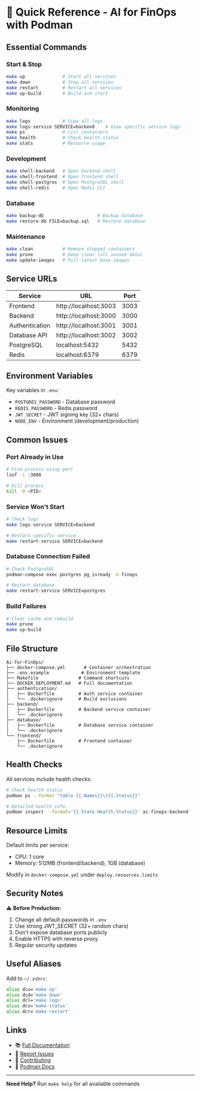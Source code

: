 # 🚀 Quick Reference - AI for FinOps with Podman

## Essential Commands

### Start & Stop
```bash
make up              # Start all services
make down            # Stop all services
make restart         # Restart all services
make up-build        # Build and start
```

### Monitoring
```bash
make logs            # View all logs
make logs-service SERVICE=backend    # View specific service logs
make ps              # List containers
make health          # Check health status
make stats           # Resource usage
```

### Development
```bash
make shell-backend   # Open backend shell
make shell-frontend  # Open frontend shell
make shell-postgres  # Open PostgreSQL shell
make shell-redis     # Open Redis CLI
```

### Database
```bash
make backup-db                    # Backup database
make restore-db FILE=backup.sql   # Restore database
```

### Maintenance
```bash
make clean           # Remove stopped containers
make prune           # Deep clean (all unused data)
make update-images   # Pull latest base images
```

## Service URLs

| Service | URL | Port |
|---------|-----|------|
| Frontend | http://localhost:3003 | 3003 |
| Backend | http://localhost:3000 | 3000 |
| Authentication | http://localhost:3001 | 3001 |
| Database API | http://localhost:3002 | 3002 |
| PostgreSQL | localhost:5432 | 5432 |
| Redis | localhost:6379 | 6379 |

## Environment Variables

Key variables in `.env`:
- `POSTGRES_PASSWORD` - Database password
- `REDIS_PASSWORD` - Redis password
- `JWT_SECRET` - JWT signing key (32+ chars)
- `NODE_ENV` - Environment (development/production)

## Common Issues

### Port Already in Use
```bash
# Find process using port
lsof -i :3000

# Kill process
kill -9 <PID>
```

### Service Won't Start
```bash
# Check logs
make logs-service SERVICE=backend

# Restart specific service
make restart-service SERVICE=backend
```

### Database Connection Failed
```bash
# Check PostgreSQL
podman-compose exec postgres pg_isready -U finops

# Restart database
make restart-service SERVICE=postgres
```

### Build Failures
```bash
# Clear cache and rebuild
make prune
make up-build
```

## File Structure

```
Ai-for-FinOps/
├── docker-compose.yml       # Container orchestration
├── .env.example            # Environment template
├── Makefile               # Command shortcuts
├── DOCKER_DEPLOYMENT.md   # Full documentation
├── authentication/
│   ├── Dockerfile         # Auth service container
│   └── .dockerignore      # Build exclusions
├── backend/
│   ├── Dockerfile         # Backend service container
│   └── .dockerignore
├── database/
│   ├── Dockerfile         # Database service container
│   └── .dockerignore
└── frontend/
    ├── Dockerfile         # Frontend container
    └── .dockerignore
```

## Health Checks

All services include health checks:
```bash
# Check health status
podman ps --format "table {{.Names}}\t{{.Status}}"

# Detailed health info
podman inspect --format='{{.State.Health.Status}}' ai-finops-backend
```

## Resource Limits

Default limits per service:
- CPU: 1 core
- Memory: 512MB (frontend/backend), 1GB (database)

Modify in `docker-compose.yml` under `deploy.resources.limits`

## Security Notes

⚠️ **Before Production:**
1. Change all default passwords in `.env`
2. Use strong JWT_SECRET (32+ random chars)
3. Don't expose database ports publicly
4. Enable HTTPS with reverse proxy
5. Regular security updates

## Useful Aliases

Add to `~/.zshrc`:
```bash
alias dcu='make up'
alias dcd='make down'
alias dcl='make logs'
alias dcs='make status'
alias dcr='make restart'
```

## Links

- 📚 [Full Documentation](DOCKER_DEPLOYMENT.md)
- 🐛 [Report Issues](https://github.com/darshan45672/Ai-for-FinOps/issues)
- 🤝 [Contributing](CONTRIBUTING.md)
- 📖 [Podman Docs](https://docs.podman.io/)

---

**Need Help?** Run `make help` for all available commands

